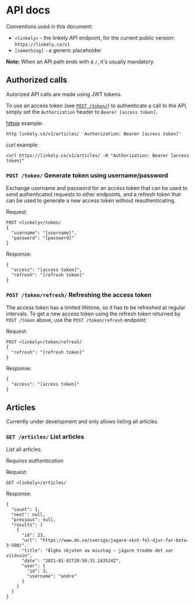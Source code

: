 # API docs

Conventions used in this document:

- `<linkely>` - the linkely API endpoint, for the current public version: `https://linkely.co/v1`
- `[something]` - a generic placeholder

**Note:** When an API path ends with a `/`, it's usually mandatory.


## Authorized calls

Autorized API calls are made using JWT tokens.

To use an access token (see
[`POST /token/`](#post-token-generate-token-using-usernamepassword))
to authenticate a call to the API, simply set the `Authorization`
header to `Bearer [access token]`.

[httpie][httpie] example:
```
http linkely.co/v1/articles/ 'Authorization: Bearer [access token]'
```

curl example:
```
curl https://linkely.co/v1/articles/ -H "Authorization: Bearer [access token]"
```

### `POST /token/` Generate token using username/password

Exchange username and password for an access token that can be used to
send authenticated requests to other endpoints, and a refresh token
that can be used to generate a new access token without
reauthenticating.

Request:
```
POST <linkely>/token/
{
  "username": "[username]",
  "password": "[password]"
}
```

Response:
```
{
  "access": "[access token]",
  "refresh": "[refresh token]"
}
```

### `POST /token/refresh/` Refreshing the access token

The access token has a limited lifetime, so it has to be refreshed at
regular intervals. To get a new access token using the refresh token
returned by `POST /token` above, use the `POST /token/refresh`
endpoint:


Request:
```
POST <linkely>/token/refresh/
{
  "refresh": "[refresh token]"
}
```

Response:
```
{
  "access": "[access token]"
}
```

## Articles

Currently under development and only allows listing all articles.

### `GET /articles/` List articles

List all articles.

*Requires authentication*

Request:
```
GET <linkely>/articles/
```

Response:
```
{
  "count": 1,
  "next": null,
  "previous": null,
  "results": [
    {
      "id": 23,
      "url": "https://www.dn.se/sverige/jagare-skot-fel-djur-far-bota-3-500/",
      "title": "Älgko skjuten av misstag – jägare trodde det var vildsvin",
      "date": "2021-01-02T20:50:31.243524Z",
      "user": {
        "id": 3,
        "username": "andre"
      }
    }
  ]
}
```


[httpie]: https://httpie.io/
